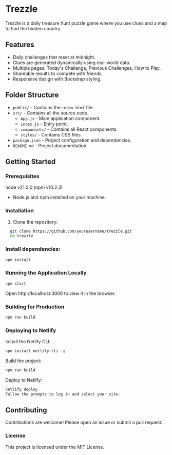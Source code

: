 # Trezzle

Trezzle is a daily treasure hunt puzzle game where you use clues and a map to find the hidden country.

## Features

- Daily challenges that reset at midnight.
- Clues are generated dynamically using real-world data.
- Multiple pages: Today's Challenge, Previous Challenges, How to Play.
- Shareable results to compete with friends.
- Responsive design with Bootstrap styling.

## Folder Structure

- `public/` - Contains the `index.html` file.
- `src/` - Contains all the source code.
  - `App.js` - Main application component.
  - `index.js` - Entry point.
  - `components/` - Contains all React components.
  - `styles/` - Contains CSS files.
- `package.json` - Project configuration and dependencies.
- `README.md` - Project documentation.

## Getting Started

### Prerequisites

node v21.2.0 (npm v10.2.3)

- Node.js and npm installed on your machine.

### Installation

1. Clone the repository:

```bash
  git clone https://github.com/yourusername/trezzle.git
  cd trezzle
```

### Install dependencies:

```bash
npm install
```

### Running the Application Locally

```bash
npm start
```

Open http://localhost:3000 to view it in the browser.

### Building for Production

```bash
npm run build
```

### Deploying to Netlify

Install the Netlify CLI:

```bash
npm install netlify-cli -g
```

Build the project:

```bash
npm run build
```
Deploy to Netlify:

```bash
netlify deploy
Follow the prompts to log in and select your site.
```

## Contributing
Contributions are welcome! Please open an issue or submit a pull request.

### License
This project is licensed under the MIT License.